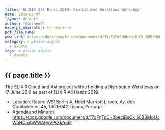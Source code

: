 ```yaml
---
title: 'ELIXIR All Hands 2019: Distributed Workflows Workshop'
date: 2019-03-07
layout: default
author: "@susheel"
excerpt_separator: <!--more-->
pdf_file_name:
www_link: https://docs.google.com/document/d/17gFqTdCH0beciBsCk_60B3MoUJWaHC5obWWA9vVPkXk/edit
category: # please adjust
  - events
tags: # please adjust
  - events
---
```


## {{ page.title }}

The ELIXIR Cloud and AAI project will be holding a Distributed Workflows on 17 June 2019 as part of 
ELIXIR All Hands 2019.

<!--more-->

* Location: Room: WS1 Berlin A, Hotel Marriott Lisbon, Av. dos Combatentes 45, 1600-042 Lisbon, Portugal
* Agenda and Minutes: https://docs.google.com/document/d/17gFqTdCH0beciBsCk_60B3MoUJWaHC5obWWA9vVPkXk/edit
